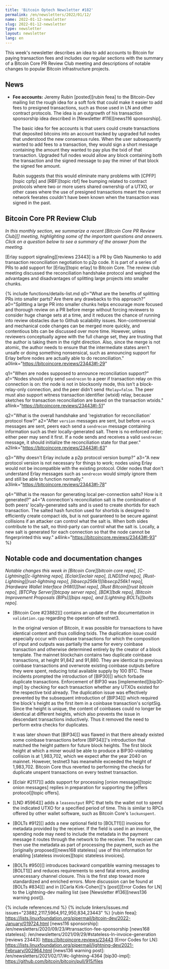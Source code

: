 ```yaml
---
title: 'Bitcoin Optech Newsletter #182'
permalink: /en/newsletters/2022/01/12/
name: 2022-01-12-newsletter
slug: 2022-01-12-newsletter
type: newsletter
layout: newsletter
lang: en
---
```

This week's newsletter describes an idea to add accounts to Bitcoin for
paying transaction fees and includes our regular sections with the
summary of a Bitcoin Core PR Review Club meeting and descriptions of notable changes to
popular Bitcoin infrastructure projects.

## News

- **Fee accounts:** Jeremy Rubin [posted][rubin feea] to the Bitcoin-Dev
  mailing list the rough idea for a soft fork that could make it easier
  to add fees to presigned transactions, such as those used in LN and
  other contract protocols.  The idea is an outgrowth of his transaction
  sponsorship idea described in [Newsletter #116][news116 sponsorship].

    The basic idea for fee accounts is that users could create
    transactions that deposited bitcoins into an account tracked by
    upgraded full nodes that understood the new consensus rules.  When
    the user subsequently wanted to add fees to a transaction, they
    would sign a short message containing the amount they wanted to pay
    plus the txid of that transaction.  Upgraded full nodes would allow
    any block containing both the transaction and the signed message to
    pay the miner of that block the signed fee amount.

    Rubin suggests that this would eliminate many problems with
    [CPFP][topic cpfp] and [RBF][topic rbf] fee bumping related to
    contract protocols where two or more users shared ownership of a
    UTXO, or other cases where the use of presigned transactions meant
    the current network feerates couldn't have been known when the
    transaction was signed in the past.

## Bitcoin Core PR Review Club

*In this monthly section, we summarize a recent [Bitcoin Core PR Review Club][]
meeting, highlighting some of the important questions and answers.  Click on a
question below to see a summary of the answer from the meeting.*

[Erlay support signaling][reviews 23443] is a PR by Gleb Naumenko to add
transaction reconciliation negotiation to p2p code. It is part of a series of
PRs to add support for [Erlay][topic erlay] to Bitcoin Core. The review club
meeting discussed the reconciliation handshake protocol and weighed the
advantages and disadvantages of splitting large projects into smaller chunks.

{% include functions/details-list.md
  q0="What are the benefits of splitting PRs into smaller parts? Are there any
drawbacks to this approach?"
  a0="Splitting a large PR into smaller chunks helps encourage more focused and
thorough review on a PR before merge without forcing reviewers to consider huge
change sets at a time, and it reduces the chance of running into review
obstacles due to Github scalability issues. Non-controversial and mechanical
code changes can be merged more quickly, and contentious bits can be discussed
over more time. However, unless reviewers conceptually agree with the full
change set, they are trusting that the author is taking them in the right
direction. Also, since the merge is not atomic, the author needs to ensure that
the intermediate states aren't unsafe or doing something nonsensical, such as
announcing support for Erlay before nodes are actually able to do reconciliation."
  a0link="https://bitcoincore.reviews/23443#l-29"

  q1="When are nodes supposed to announce reconciliation support?"
  a1="Nodes should only send `sendrecon` to a peer if transaction relay on this
connection is on: the node is not in blocksonly mode, this isn't a
block-relay-only connection, and the peer didn't send `fRelay=false`. The peer
must also support witness transaction identifier (wtxid) relay, because sketches
for transaction reconciliation are based on the transaction wtxids."
  a1link="https://bitcoincore.reviews/23443#l-51"

  q2="What is the overall handshake and 'registration for reconciliation'
protocol flow?"
  a2="After `version` messages are sent, but before `verack` messages are sent,
peers each send a `sendrecon` message containing information such as their
locally-generated salt. There is no enforced order; either peer may send it
first. If a node sends and receives a valid `sendrecon` message, it should
initialize the reconciliation state for that peer."
  a2link="https://bitcoincore.reviews/23443#l-63"

  q3="Why doesn't Erlay include a p2p protocol version bump?"
  a3="A new protocol version is not necessary for things to work; nodes using
Erlay would not be incompatible with the existing protocol. Older nodes that
don't understand Erlay messages such as `sendrecon` would simply ignore them
and still be able to function normally."
  a3link="https://bitcoincore.reviews/23443#l-78"

  q4="What is the reason for generating local per-connection salts? How is it
generated?"
  a4="A connection's reconciliation salt is the combination of both peers'
locally-generated salts and is used to create shortids for each transaction. The
salted hash function used for shortids is designed to efficiently create compact
ids, but is not guaranteed to be secure against collisions if an attacker can
control what the salt is. When both sides contribute to the salt, no third-party
can control what the salt is. Locally, a new salt is generated for each
connection so that the node cannot be fingerprinted this way."
  a4link="https://bitcoincore.reviews/23443#l-93"
%}

## Notable code and documentation changes

*Notable changes this week in [Bitcoin Core][bitcoin core repo],
[C-Lightning][c-lightning repo], [Eclair][eclair repo], [LND][lnd repo],
[Rust-Lightning][rust-lightning repo], [libsecp256k1][libsecp256k1
repo], [Hardware Wallet Interface (HWI)][hwi repo],
[Rust Bitcoin][rust bitcoin repo], [BTCPay Server][btcpay server repo],
[BDK][bdk repo], [Bitcoin Improvement Proposals (BIPs)][bips repo], and
[Lightning BOLTs][bolts repo].*

- [Bitcoin Core #23882][] contains an update of the documentation
  in `validation.cpp` regarding the operation of testnet3.

  In the original version of Bitcoin, it was possible for transactions to have identical content
  and thus colliding txids. The duplication issue could especially occur
  with coinbase transactions for which the composition of input and
  outputs was partially the same for every coinbase transaction <!--
  e.g. the outpoint being all 00s --> and otherwise determined entirely
  by the creator of a block template. The
  mainnet blockchain contains two duplicate coinbase transactions, at height
  91,842 and 91,880. They are identical to previous coinbase
  transactions and overwrote existing coinbase outputs before they were
  spent, reducing total available supply by 100 BTC.  These incidents
  prompted the introduction of [BIP30][] which forbade duplicate
  transactions. Enforcement of BIP30 was [implemented][bip30-impl]
  by checking for each transaction whether any UTXOs existed for the
  respective txid already. The duplication issue
  was effectively prevented by the subsequent introduction of [BIP34][] which
  required the block's height as the first item in a
  coinbase transaction's scriptSig. Since the height is unique, the
  content of coinbases could no longer be identical at different heights,
  which also prevents the issue in descendant transactions inductively.
  Thus it removed the need to perform extra checks for duplicates.

  It was later shown that [BIP34][] was flawed in that there already
  existed some coinbase transactions before [BIP34][]'s introduction
  that matched the height pattern for future block heights. The
  first block height at which a miner would be able to produce
  a BIP30-violating collision is at 1,983,702, which we expect after the
  year 2040 on mainnet. However, testnet3 has meanwhile exceeded the height
  of 1,983,702. Bitcoin Core thus reverted to performing
  the checks for duplicate unspent transactions on every testnet transaction.

- [Eclair #2117][] adds support for processing [onion message][topic onion
  messages] replies in preparation for supporting the [offers protocol][topic
  offers].

- [LND #5964][] adds a `leaseoutput` RPC that tells the wallet not to
  spend the indicated UTXO for a specified period of time.  This is
  similar to RPCs offered by other wallet software, such as Bitcoin
  Core's `lockunspent`.

- [BOLTs #912][] adds a new optional field to [BOLT11][] invoices for
  metadata provided by the receiver.  If the field is used in an
  invoice, the spending node may need to include the metadata in the
  payment message it routes through the network to the receiver.  The
  receiver can then use the metadata as part of processing the payment,
  such as the [originally proposed][news168 stateless] use of this
  information for enabling [stateless invoices][topic stateless
  invoices].

- [BOLTs #950][] introduces backward compatible warning messages to
  [BOLT1][] and reduces requirements to send fatal errors, avoiding
  unnecessary channel closure. This is the first step toward more
  standardized and enriched errors. More discussion can be found at
  [BOLTs #834][] and in
  [[Carla Kirk-Cohen]]'s [post][Error Codes for LN] to the Lightning-dev
  mailing list (see [Newsletter #136][news136 warning post]).

{% include references.md %}
{% include linkers/issues.md issues="23882,2117,5964,912,950,834,23443" %}
[rubin feea]: https://lists.linuxfoundation.org/pipermail/bitcoin-dev/2022-January/019724.html
[news116 sponsorship]: /en/newsletters/2020/09/23/#transaction-fee-sponsorship
[news168 stateless]: /en/newsletters/2021/09/29/#stateless-ln-invoice-generation
[reviews 23443]: https://bitcoincore.reviews/23443
[Error Codes for LN]: https://lists.linuxfoundation.org/pipermail/lightning-dev/2021-February/002964.html
[news136 warning post]: /en/newsletters/2021/02/17/#c-lightning-4364
[bip30-impl]: https://github.com/bitcoin/bitcoin/pull/915/files
